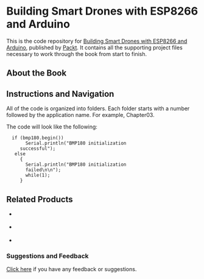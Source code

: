 # Building Smart Drones with ESP8266 and Arduino
This is the code repository for [Building Smart Drones with ESP8266 and Arduino](), published by [Packt](https://www.packtpub.com/?utm_source=github). It contains all the supporting project files necessary to work through the book from start to finish.

## About the Book


## Instructions and Navigation
All of the code is organized into folders. Each folder starts with a number followed by the application name. For example, Chapter03.

The code will look like the following:
```
  if (bmp180.begin())
       Serial.println("BMP180 initialization   
     successful");
   else
     {
       Serial.println("BMP180 initialization  
       failed\n\n");
       while(1); 
     }
```

## Related Products
* []()

* []()

* []()

### Suggestions and Feedback
[Click here](https://docs.google.com/forms/d/e/1FAIpQLSe5qwunkGf6PUvzPirPDtuy1Du5Rlzew23UBp2S-P3wB-GcwQ/viewform) if you have any feedback or suggestions.



